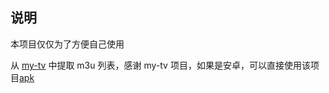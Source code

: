 ## 说明
本项目仅仅为了方便自己使用

从 [my-tv](https://github.com/lizongying/my-tv) 中提取 m3u 列表，感谢 my-tv 项目，如果是安卓，可以直接使用该项目[apk](https://github.com/lizongying/my-tv/releases)
